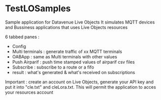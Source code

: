 # TestLOSamples

Sample application for Datavenue Live Objects
It simulates MQTT devices and Bussiness applications that uses Live Objects resources

6 tabbed panes : 
- Config
- Multi terminals : generate traffic of xx MQTT terminals
- OABApp : same as Multi terminals with other values 
- Push Airparif : push time stamped values of airparif csv files
- Subscribe : subscribe to a route or a fifo
- result : what's generated & what's received on subscriptions

Important : create an account on Live Objects, generate your API key and put it into "cle.txt" and cleLora.txt. This will permit the application to acces your resources account 

